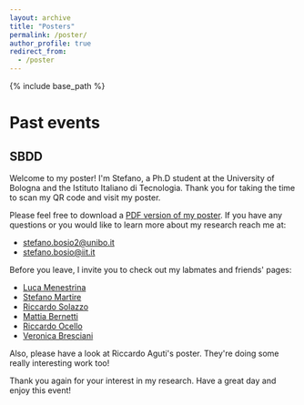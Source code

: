 ```yaml
---
layout: archive
title: "Posters"
permalink: /poster/
author_profile: true
redirect_from:
  - /poster
---
```


{% include base_path %}

# Past events

## SBDD

Welcome to my poster! I'm Stefano, a Ph.D student at the University of Bologna and the Istituto Italiano di Tecnologia. Thank you for taking the time to scan my QR code and visit my poster.

Please feel free to download a [PDF version of my poster](https://stefano-bosio.github.io/files/Poster_SBDD_2023.pdf). If you have any questions or you would like to learn more about my research reach me at:

* stefano.bosio2@unibo.it
* stefano.bosio@iit.it 

Before you leave, I invite you to check out my labmates and friends' pages: 

* [Luca Menestrina](https://www.linkedin.com/in/lucamenestrina/?locale=en_US)
* [Stefano Martire](https://www.stefanomartire.it/)
* [Riccardo Solazzo](https://www.linkedin.com/in/riccardo-solazzo-8a38081a9/?originalSubdomain=it)
* [Mattia Bernetti](https://scholar.google.it/citations?user=3DZ7_awAAAAJ&hl=it)
* [Riccardo Ocello](https://www.researchgate.net/profile/Riccardo-Ocello)
* [Veronica Bresciani](https://www.unibo.it/sitoweb/veronica.bresciani3/en)

Also, please have a look at Riccardo Aguti's poster. 
They're doing some really interesting work too!



Thank you again for your interest in my research. Have a great day and enjoy this event!
  